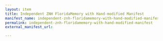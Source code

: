 ```yaml
---
layout: item
title: Independent ZNH FloridaMemory with Hand-modified Manifest
manifest_name: independent-znh-floridamemory-with-hand-modified-manifest
permalink: independent-znh-floridamemory-with-hand-modified-manifest
external_manifest_url: 

---
```

<!-- Add an essay or interpretive material below this line,
using HTML or markdown.  Do not modify this file above this line -->
